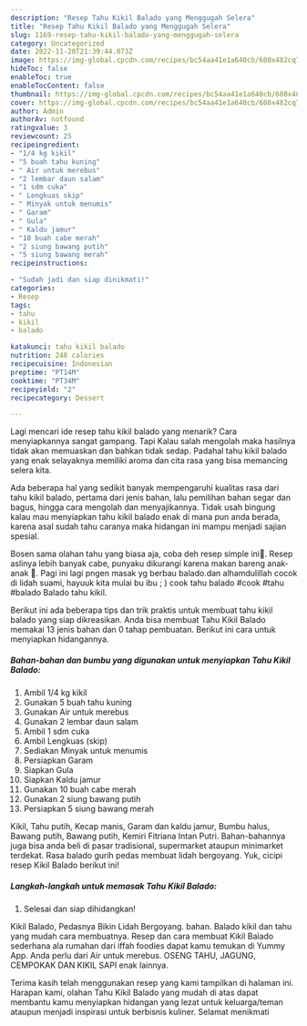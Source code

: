 ```yaml
---
description: "Resep Tahu Kikil Balado yang Menggugah Selera"
title: "Resep Tahu Kikil Balado yang Menggugah Selera"
slug: 1169-resep-tahu-kikil-balado-yang-menggugah-selera
category: Uncategorized
date: 2022-11-20T21:39:44.073Z
image: https://img-global.cpcdn.com/recipes/bc54aa41e1a640cb/680x482cq70/tahu-kikil-balado-foto-resep-utama.jpg
hideToc: false
enableToc: true
enableTocContent: false
thumbnail: https://img-global.cpcdn.com/recipes/bc54aa41e1a640cb/680x482cq70/tahu-kikil-balado-foto-resep-utama.jpg
cover: https://img-global.cpcdn.com/recipes/bc54aa41e1a640cb/680x482cq70/tahu-kikil-balado-foto-resep-utama.jpg
author: Admin
authorAv: notfound
ratingvalue: 3
reviewcount: 25
recipeingredient:
- "1/4 kg kikil"
- "5 buah tahu kuning"
- " Air untuk merebus"
- "2 lembar daun salam"
- "1 sdm cuka"
- " Lengkuas skip"
- " Minyak untuk menumis"
- " Garam"
- " Gula"
- " Kaldu jamur"
- "10 buah cabe merah"
- "2 siung bawang putih"
- "5 siung bawang merah"
recipeinstructions:

- "Sudah jadi dan siap dinikmati!"
categories:
- Resep
tags:
- tahu
- kikil
- balado

katakunci: tahu kikil balado 
nutrition: 248 calories
recipecuisine: Indonesian
preptime: "PT14M"
cooktime: "PT34M"
recipeyield: "2"
recipecategory: Dessert

---
```



Lagi mencari ide resep tahu kikil balado yang menarik? Cara menyiapkannya sangat gampang. Tapi Kalau salah mengolah maka hasilnya tidak akan memuaskan dan bahkan tidak sedap. Padahal tahu kikil balado yang enak selayaknya memiliki aroma dan cita rasa yang bisa memancing selera kita.


Ada beberapa hal yang sedikit banyak mempengaruhi kualitas rasa dari tahu kikil balado, pertama dari jenis bahan, lalu pemilihan bahan segar dan bagus, hingga cara mengolah dan menyajikannya. Tidak usah bingung kalau mau menyiapkan tahu kikil balado enak di mana pun anda berada, karena asal sudah tahu caranya maka hidangan ini mampu menjadi sajian spesial.

Bosen sama olahan tahu yang biasa aja, coba deh resep simple ini🤩. Resep aslinya lebih banyak cabe, punyaku dikurangi karena makan bareng anak-anak 🤭. Pagi ini lagi pngen masak yg berbau balado.dan alhamdulillah cocok di lidah suami, hayuuk kita mulai bu ibu ; ) cook tahu balado #cook #tahu #balado Balado tahu kikil.


Berikut ini ada beberapa tips dan trik praktis untuk membuat tahu kikil balado yang siap dikreasikan. Anda bisa membuat Tahu Kikil Balado memakai 13 jenis bahan dan 0 tahap pembuatan. Berikut ini cara untuk menyiapkan hidangannya.

<!--inarticleads1-->

##### Bahan-bahan dan bumbu yang digunakan untuk menyiapkan Tahu Kikil Balado:

1. Ambil 1/4 kg kikil
1. Gunakan 5 buah tahu kuning
1. Gunakan  Air untuk merebus
1. Gunakan 2 lembar daun salam
1. Ambil 1 sdm cuka
1. Ambil  Lengkuas (skip)
1. Sediakan  Minyak untuk menumis
1. Persiapkan  Garam
1. Siapkan  Gula
1. Siapkan  Kaldu jamur
1. Gunakan 10 buah cabe merah
1. Gunakan 2 siung bawang putih
1. Persiapkan 5 siung bawang merah


Kikil, Tahu putih, Kecap manis, Garam dan kaldu jamur, Bumbu halus, Bawang putih, Bawang putih, Kemiri Fitriana Intan Putri. Bahan-bahannya juga bisa anda beli di pasar tradisional, supermarket ataupun minimarket terdekat. Rasa balado gurih pedas membuat lidah bergoyang. Yuk, cicipi resep Kikil Balado berikut ini! 

<!--inarticleads2-->

##### Langkah-langkah untuk memasak Tahu Kikil Balado:


1. Selesai dan siap dihidangkan!

Kikil Balado, Pedasnya Bikin Lidah Bergoyang. bahan. Balado kikil dan tahu yang mudah cara membuatnya. Resep dan cara membuat Kikil Balado sederhana ala rumahan dari iffah foodies dapat kamu temukan di Yummy App. Anda perlu dari Air untuk merebus. OSENG TAHU, JAGUNG, CEMPOKAK DAN KIKIL SAPI enak lainnya. 

Terima kasih telah menggunakan resep yang kami tampilkan di halaman ini. Harapan kami, olahan Tahu Kikil Balado yang mudah di atas dapat membantu kamu menyiapkan hidangan yang lezat untuk keluarga/teman ataupun menjadi inspirasi untuk berbisnis kuliner. Selamat menikmati
